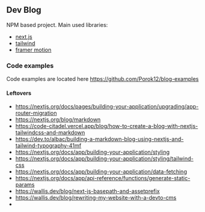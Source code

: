 ## Dev Blog

NPM based project. Main used libraries:

* [next.js](https://nextjs.org/docs)
* [tailwind](https://tailwindcss.com/docs/installation)
* [framer motion](https://www.framer.com/motion/introduction)

### Code examples

Code examples are located here https://github.com/Porok12/blog-examples


#### Leftovers

* https://nextjs.org/docs/pages/building-your-application/upgrading/app-router-migration
* https://nextjs.org/blog/markdown
* https://code-citadel.vercel.app/blog/how-to-create-a-blog-with-nextjs-tailwindcss-and-markdown
* https://dev.to/albac/building-a-markdown-blog-using-nextjs-and-tailwind-typography-41mf
* https://nextjs.org/docs/app/building-your-application/styling
* https://nextjs.org/docs/app/building-your-application/styling/tailwind-css
* https://nextjs.org/docs/app/building-your-application/data-fetching
* https://nextjs.org/docs/app/api-reference/functions/generate-static-params
* https://wallis.dev/blog/next-js-basepath-and-assetprefix
* https://wallis.dev/blog/rewriting-my-website-with-a-devto-cms
* 
